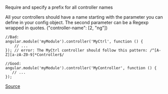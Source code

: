 Require and specify a prefix for all controller names

All your controllers should have a name starting with the parameter you can define in your config object. The second parameter can be a Regexp wrapped in quotes. ("controller-name": [2, "ng"])

```
//Bad:
angular.module('myModule').controller('MyCtrl', function () {
    // ...
}); // error: The MyCtrl controller should follow this pattern: /^[A-Z][a-zA-Z0-9]*Controller$/

//Good:
angular.module('myModule').controller('MyController', function () {
   // ...
});
```

[Source](https://github.com/EmmanuelDemey/eslint-plugin-angular/blob/HEAD/docs/rules/controller-name.md)
